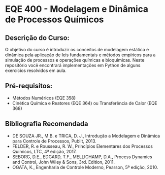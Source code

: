 # EQE 400 - Modelagem e Dinâmica de Processos Químicos
## Descrição do Curso:
O objetivo do curso é introduzir os conceitos de modelagem estática e dinâmica pela aplicação de leis fundamentais e métodos empíricos para a simulação de processos e operações químicas e bioquímicas. 
Neste repositório você encontrará implementações em Python de alguns exercícios resolvidos em aula.
## Pré-requisitos:
* Métodos Numéricos (EQE 358)
*	Cinética Química e Reatores (EQE 364) ou Transferência de Calor (EQE 368)
## Bibliografia Recomendada
* DE SOUZA JR., M.B. e TRICA, D. J., Introdução a Modelagem e Dinâmica para Controle de Processos, Publit, 2013.
* FELDER, R. e Rousseau, R. W., Princípios Elementares dos Processos Químicos, LTC, 4ª edição, 2017.
* SEBORG, D.E., EDGARD, T.F., MELLICHAMP, D.A., Process Dynamics and Control, John Wiley & Sons, 3rd. Edition, 2011.
* OGATA, K., Engenharia de Controle Moderno, Pearson, 5ª edição, 2010.
